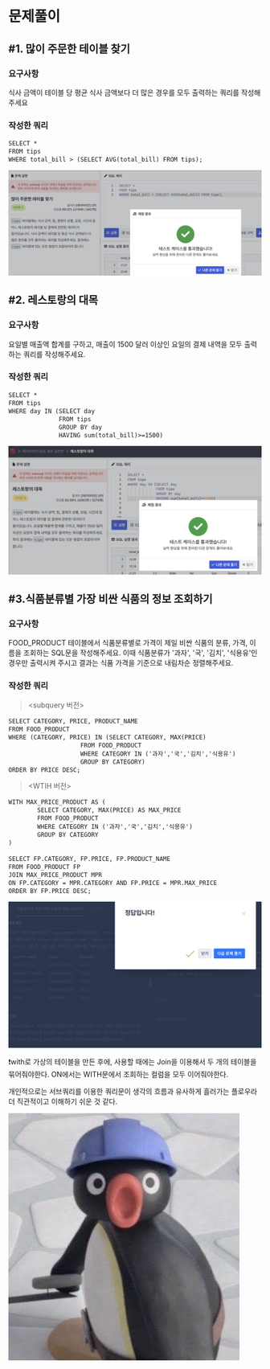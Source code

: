 # 문제풀이
## #1. 많이 주문한 테이블 찾기
### 요구사항
식사 금액이 테이블 당 평균 식사 금액보다 더 많은 경우를 모두 출력하는 쿼리를 작성해주세요

### 작성한 쿼리
```
SELECT *
FROM tips
WHERE total_bill > (SELECT AVG(total_bill) FROM tips);
```
![alt text](<image/1 많이 주문한 테이블 찾기.png>)


## #2. 레스토랑의 대목
### 요구사항
요일별 매출액 합계를 구하고, 매출이 1500 달러 이상인 요일의 결제 내역을 모두 출력하는 쿼리를 작성해주세요.

### 작성한 쿼리
```
SELECT * 
FROM tips
WHERE day IN (SELECT day
              FROM tips 
              GROUP BY day
              HAVING sum(total_bill)>=1500)
```
![alt text](<image/2 레스토랑의 대목.png>)


## #3.식품분류별 가장 비싼 식품의 정보 조회하기
### 요구사항
FOOD_PRODUCT 테이블에서 식품분류별로 가격이 제일 비싼 식품의 분류, 가격, 이름을 조회하는 SQL문을 작성해주세요. 이때 식품분류가 '과자', '국', '김치', '식용유'인 경우만 출력시켜 주시고 결과는 식품 가격을 기준으로 내림차순 정렬해주세요.

### 작성한 쿼리
><subquery 버전>
```
SELECT CATEGORY, PRICE, PRODUCT_NAME
FROM FOOD_PRODUCT
WHERE (CATEGORY, PRICE) IN (SELECT CATEGORY, MAX(PRICE)
                    FROM FOOD_PRODUCT
                    WHERE CATEGORY IN ('과자','국','김치','식용유')
                    GROUP BY CATEGORY)
ORDER BY PRICE DESC;
```

><WTIH 버전>
```
WITH MAX_PRICE_PRODUCT AS (
        SELECT CATEGORY, MAX(PRICE) AS MAX_PRICE
        FROM FOOD_PRODUCT 
        WHERE CATEGORY IN ('과자','국','김치','식용유')
        GROUP BY CATEGORY
)

SELECT FP.CATEGORY, FP.PRICE, FP.PRODUCT_NAME
FROM FOOD_PRODUCT FP
JOIN MAX_PRICE_PRODUCT MPR
ON FP.CATEGORY = MPR.CATEGORY AND FP.PRICE = MPR.MAX_PRICE
ORDER BY FP.PRICE DESC;
```
![alt text](<image/3-1 식품분류별 가장 비싼 식품의 정보 조회하기.png>)

❗with로 가상의 테이블을 만든 후에, 사용할 때에는 Join을 이용해서 두 개의 테이블을 묶어줘야한다. ON에서는 WITH문에서 조회하는 컬럼을 모두 이어줘야한다.

개인적으로는 서브쿼리를 이용한 쿼리문이 생각의 흐름과 유사하게 흘러가는 플로우라 더 직관적이고 이해하기 쉬운 것 같다.

![alt text](image/week_1_sql.png)
